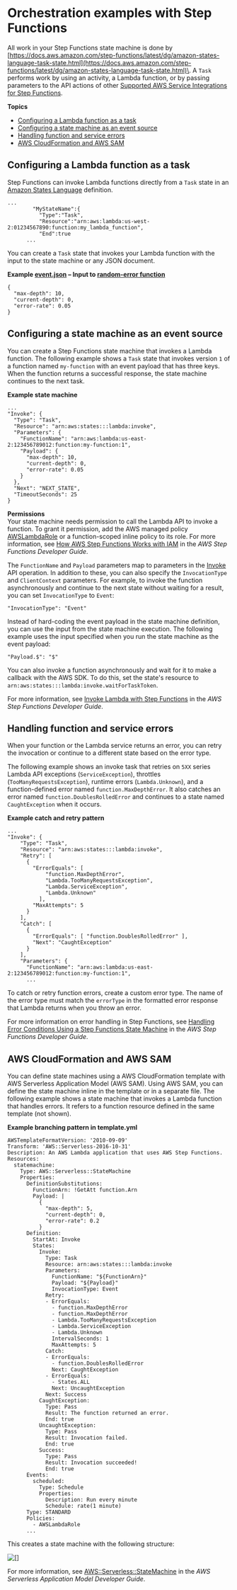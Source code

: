 # Orchestration examples with Step Functions<a name="services-stepfunctions"></a>

All work in your Step Functions state machine is done by [https://docs.aws.amazon.com/step-functions/latest/dg/amazon-states-language-task-state.html](https://docs.aws.amazon.com/step-functions/latest/dg/amazon-states-language-task-state.html)\. A `Task` performs work by using an activity, a Lambda function, or by passing parameters to the API actions of other [Supported AWS Service Integrations for Step Functions](https://docs.aws.amazon.com/step-functions/latest/dg/connect-supported-services.html)\.

**Topics**
+ [Configuring a Lambda function as a task](#services-stepfunctions-task)
+ [Configuring a state machine as an event source](#services-stepfunctions-setup)
+ [Handling function and service errors](#services-stepfunctions-exceptions)
+ [AWS CloudFormation and AWS SAM](#services-stepfunctions-cloudformation)

## Configuring a Lambda function as a task<a name="services-stepfunctions-task"></a>

Step Functions can invoke Lambda functions directly from a `Task` state in an [Amazon States Language](https://docs.aws.amazon.com/step-functions/latest/dg/concepts-amazon-states-language.html) definition\.

```
...
        "MyStateName":{
          "Type":"Task",         
          "Resource":"arn:aws:lambda:us-west-2:01234567890:function:my_lambda_function",         
          "End":true 
      ...
```

You can create a `Task` state that invokes your Lambda function with the input to the state machine or any JSON document\.

**Example [event\.json](https://github.com/awsdocs/aws-lambda-developer-guide/blob/master/sample-apps/error-processor/event.json) – Input to [random\-error function](samples-errorprocessor.md)**  

```
{
  "max-depth": 10,
  "current-depth": 0,
  "error-rate": 0.05
}
```

## Configuring a state machine as an event source<a name="services-stepfunctions-setup"></a>

You can create a Step Functions state machine that invokes a Lambda function\. The following example shows a `Task` state that invokes version `1` of a function named `my-function` with an event payload that has three keys\. When the function returns a successful response, the state machine continues to the next task\.

**Example state machine**  

```
...
"Invoke": {
  "Type": "Task",
  "Resource": "arn:aws:states:::lambda:invoke",
  "Parameters": {
    "FunctionName": "arn:aws:lambda:us-east-2:123456789012:function:my-function:1",
    "Payload": {
      "max-depth": 10,
      "current-depth": 0,
      "error-rate": 0.05
    }
  },
  "Next": "NEXT_STATE",
  "TimeoutSeconds": 25
}
```

**Permissions**  
Your state machine needs permission to call the Lambda API to invoke a function\. To grant it permission, add the AWS managed policy [AWSLambdaRole](https://console.aws.amazon.com/iam/home#/policies/arn:aws:iam::aws:policy/service-role/AWSLambdaRole) or a function\-scoped inline policy to its role\. For more information, see [How AWS Step Functions Works with IAM](https://docs.aws.amazon.com/step-functions/latest/dg/procedure-create-iam-role.html) in the *AWS Step Functions Developer Guide*\.

The `FunctionName` and `Payload` parameters map to parameters in the [Invoke](API_Invoke.md) API operation\. In addition to these, you can also specify the `InvocationType` and `ClientContext` parameters\. For example, to invoke the function asynchronously and continue to the next state without waiting for a result, you can set `InvocationType` to `Event`:

```
"InvocationType": "Event"
```

Instead of hard\-coding the event payload in the state machine definition, you can use the input from the state machine execution\. The following example uses the input specified when you run the state machine as the event payload:

```
"Payload.$": "$"
```

You can also invoke a function asynchronously and wait for it to make a callback with the AWS SDK\. To do this, set the state's resource to `arn:aws:states:::lambda:invoke.waitForTaskToken`\.

For more information, see [Invoke Lambda with Step Functions](https://docs.aws.amazon.com/step-functions/latest/dg/connect-lambda.html) in the *AWS Step Functions Developer Guide*\.

## Handling function and service errors<a name="services-stepfunctions-exceptions"></a>

When your function or the Lambda service returns an error, you can retry the invocation or continue to a different state based on the error type\.

The following example shows an invoke task that retries on `5XX` series Lambda API exceptions \(`ServiceException`\), throttles \(`TooManyRequestsException`\), runtime errors \(`Lambda.Unknown`\), and a function\-defined error named `function.MaxDepthError`\. It also catches an error named `function.DoublesRolledError` and continues to a state named `CaughtException` when it occurs\.

**Example catch and retry pattern**  

```
...
"Invoke": {
    "Type": "Task",
    "Resource": "arn:aws:states:::lambda:invoke",
    "Retry": [
      {
        "ErrorEquals": [ 
            "function.MaxDepthError",
            "Lambda.TooManyRequestsException",
            "Lambda.ServiceException",
            "Lambda.Unknown"
          ],
        "MaxAttempts": 5
      }
    ],
    "Catch": [
      {
        "ErrorEquals": [ "function.DoublesRolledError" ],
        "Next": "CaughtException"
      }
    ],
    "Parameters": {
      "FunctionName": "arn:aws:lambda:us-east-2:123456789012:function:my-function:1",
      ...
```

To catch or retry function errors, create a custom error type\. The name of the error type must match the `errorType` in the formatted error response that Lambda returns when you throw an error\.

For more information on error handling in Step Functions, see [Handling Error Conditions Using a Step Functions State Machine](https://docs.aws.amazon.com/step-functions/latest/dg/tutorial-handling-error-conditions.html) in the *AWS Step Functions Developer Guide*\.

## AWS CloudFormation and AWS SAM<a name="services-stepfunctions-cloudformation"></a>

You can define state machines using a AWS CloudFormation template with AWS Serverless Application Model \(AWS SAM\)\. Using AWS SAM, you can define the state machine inline in the template or in a separate file\. The following example shows a state machine that invokes a Lambda function that handles errors\. It refers to a function resource defined in the same template \(not shown\)\.

**Example branching pattern in template\.yml**  

```
AWSTemplateFormatVersion: '2010-09-09'
Transform: 'AWS::Serverless-2016-10-31'
Description: An AWS Lambda application that uses AWS Step Functions.
Resources:
  statemachine:
    Type: AWS::Serverless::StateMachine
    Properties:
      DefinitionSubstitutions:
        FunctionArn: !GetAtt function.Arn
        Payload: |
          {
            "max-depth": 5,
            "current-depth": 0,
            "error-rate": 0.2
          }
      Definition:
        StartAt: Invoke
        States:
          Invoke:
            Type: Task
            Resource: arn:aws:states:::lambda:invoke
            Parameters:
              FunctionName: "${FunctionArn}"
              Payload: "${Payload}"
              InvocationType: Event
            Retry:
            - ErrorEquals:
              - function.MaxDepthError
              - function.MaxDepthError
              - Lambda.TooManyRequestsException
              - Lambda.ServiceException
              - Lambda.Unknown
              IntervalSeconds: 1
              MaxAttempts: 5
            Catch:
            - ErrorEquals:
              - function.DoublesRolledError
              Next: CaughtException
            - ErrorEquals:
              - States.ALL
              Next: UncaughtException
            Next: Success
          CaughtException:
            Type: Pass
            Result: The function returned an error.
            End: true
          UncaughtException:
            Type: Pass
            Result: Invocation failed.
            End: true
          Success:
            Type: Pass
            Result: Invocation succeeded!
            End: true
      Events:
        scheduled:
          Type: Schedule
          Properties:
            Description: Run every minute
            Schedule: rate(1 minute)
      Type: STANDARD
      Policies:
        - AWSLambdaRole
      ...
```

This creates a state machine with the following structure:

![\[\]](http://docs.aws.amazon.com/lambda/latest/dg/images/services-stepfunctions-statemachine.png)

For more information, see [AWS::Serverless::StateMachine](https://docs.aws.amazon.com/serverless-application-model/latest/developerguide/sam-resource-statemachine.html) in the *AWS Serverless Application Model Developer Guide*\.